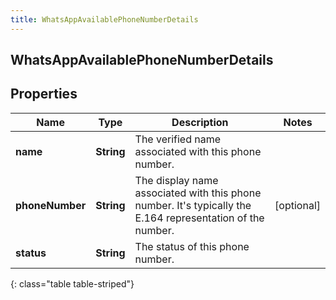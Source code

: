 ```yaml
---
title: WhatsAppAvailablePhoneNumberDetails
---
```

## WhatsAppAvailablePhoneNumberDetails


## Properties

| Name | Type | Description | Notes |
| ------------ | ------------- | ------------- | ------------- |
| **name** | <!----><!---->**String**<!----> | The verified name associated with this phone number. |  |
| **phoneNumber** | <!----><!---->**String**<!----> | The display name associated with this phone number. It's typically the E.164 representation of the number. |  [optional] |
| **status** | <!----><!---->**String**<!----> | The status of this phone number. |  |
{: class="table table-striped"}



